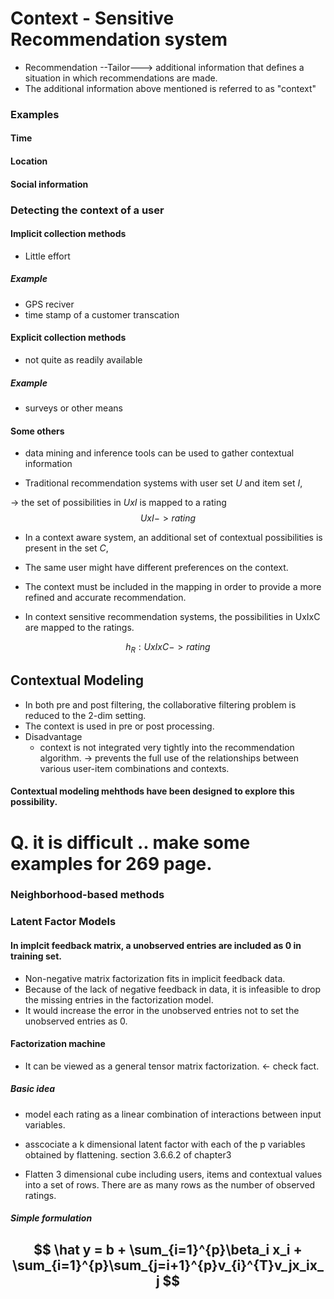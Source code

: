 # Context - Sensitive Recommendation system

- Recommendation --Tailor---> additional information that defines a situation in which recommendations are made.
- The additional information above mentioned is referred to as "context"

### Examples

#### Time

#### Location

#### Social information


### Detecting the context of a user

#### Implicit collection methods
- Little effort

##### Example
- GPS reciver
- time stamp of a customer transcation


#### Explicit collection methods
- not quite as readily available

##### Example 
- surveys or other means

#### Some others

- data mining and inference tools can be used to gather contextual information


- Traditional recommendation systems with user set $U$ and item set $I$,

-> the set of possibilities in $UxI$ is mapped to a rating
$$UxI -> rating $$


- In a context aware system, an additional set of contextual possibilities  is present in the set $C$,


- The same user might have different preferences on the context.

- The context must be included in the mapping in order to provide a more refined and accurate recommendation.

- In context sensitive recommendation systems, the possibilities in UxIxC are mapped to the ratings.

$$
h_R:U x I x C -> rating
$$



## Contextual Modeling

- In both pre and post filtering, the collaborative filtering problem is reduced to the 2-dim setting.
- The context is used in pre or post processing.
- Disadvantage 
  - context is not integrated very tightly into the recommendation algorithm. -> prevents the full use of the relationships between various user-item combinations and contexts.

#### Contextual modeling mehthods have been designed to explore this possibility.


# Q. it is difficult .. make some examples for 269 page.

### Neighborhood-based methods



### Latent Factor Models

#### In implcit feedback matrix, a unobserved entries are included as 0 in training set.
- Non-negative matrix factorization fits in implicit feedback data.
- Because of the lack of negative feedback in data, it is infeasible to drop the missing entries in the factorization model.
- It would increase the error in the unobserved entries not to set the unobserved entries as 0.

#### Factorization machine

- It can be viewed as a general tensor matrix factorization. <- check fact.

##### Basic idea
- model each rating as a linear combination of interactions between input variables.
- asscociate a k dimensional latent factor with each of the p variables obtained by flattening.
section 3.6.6.2 of chapter3


- Flatten 3 dimensional cube including users, items and contextual values into a set of rows. There are as many rows as the number of observed ratings.


##### Simple formulation

$$
\hat y = b + \sum_{i=1}^{p}\beta_i x_i + \sum_{i=1}^{p}\sum_{j=i+1}^{p}v_{i}^{T}v_jx_ix_j
$$
- 

